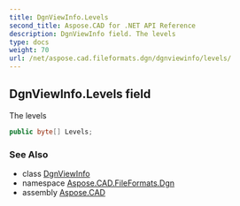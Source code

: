 ```yaml
---
title: DgnViewInfo.Levels
second_title: Aspose.CAD for .NET API Reference
description: DgnViewInfo field. The levels
type: docs
weight: 70
url: /net/aspose.cad.fileformats.dgn/dgnviewinfo/levels/
---
```

## DgnViewInfo.Levels field

The levels

```csharp
public byte[] Levels;
```

### See Also

* class [DgnViewInfo](../)
* namespace [Aspose.CAD.FileFormats.Dgn](../../../aspose.cad.fileformats.dgn/)
* assembly [Aspose.CAD](../../../)



